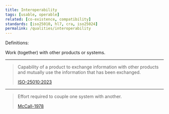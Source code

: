 ```yaml
---
title: Interoperability
tags: [usable, operable]
related: [co-existence, compatibility]
standards: [iso25010, hl7, cra, iso25024]
permalink: /qualities/interoperability
---
```




Definitions:

Work (together) with other products or systems.

<hr class="with-no-margin"/>

>Capability of a product to exchange information with other products and mutually use the information that has been exchanged.
> 
>[ISO-25010:2023](/references/#iso-25010-2023)

<hr>

> Effort required to couple one system with another.
> 
> [McCall-1978](/references/#mccall)
